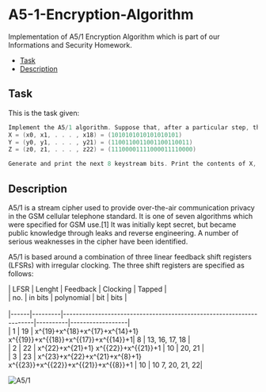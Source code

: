# A5-1-Encryption-Algorithm
Implementation of A5/1 Encryption Algorithm which is part of our Informations and Security Homework.

* <a href="#Task">Task</a> </br>
* <a href="#Description">Description</a> </br>

<a id= "Task" ></a>
## Task
This is the task given: 
```C
Implement the A5/1 algorithm. Suppose that, after a particular step, the values in the registers are
X = (x0, x1, . . . , x18) = (1010101010101010101)
Y = (y0, y1, . . . , y21) = (1100110011001100110011) 
Z = (z0, z1, . . . , z22) = (11100001111000011110000)

Generate and print the next 8 keystream bits. Print the contents of X, Y and Z after the 8 keystream bits have been generated. 
```

<a id= "Description" ></a>
## Description
A5/1 is a stream cipher used to provide over-the-air communication privacy in the GSM cellular telephone standard. It is one of seven algorithms which were specified for GSM use.[1] It was initially kept secret, but became public knowledge through leaks and reverse engineering. A number of serious weaknesses in the cipher have been identified.

A5/1 is based around a combination of three linear feedback shift registers (LFSRs) with irregular clocking. The three shift registers are specified as follows:

| LFSR | Lenght  | Feedback                                                            | Clocking | Tapped           |</br>
| no.  | in bits | polynomial                                                          | bit      | bits             |</br>  
|------|---------|---------------------------------------------------------------------|----------|------------------|</br>
| 1    | 19      | x^{19}+x^{18}+x^{17}+x^{14}+1} x^{{19}}+x^{{18}}+x^{{17}}+x^{{14}}+1| 8        | 13, 16, 17, 18   |</br>
| 2    | 22      | x^{22}+x^{21}+1} x^{{22}}+x^{{21}}+1                                | 10       | 20, 21           |</br>
| 3    | 23      | x^{23}+x^{22}+x^{21}+x^{8}+1} x^{{23}}+x^{{22}}+x^{{21}}+x^{{8}}+1  | 10       | 10	7, 20, 21, 22|</br>

![A5/1](https://upload.wikimedia.org/wikipedia/commons/5/5e/A5-1_GSM_cipher.svg)
